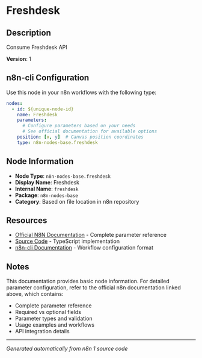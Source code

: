 # Freshdesk

## Description

Consume Freshdesk API

**Version**: 1

## n8n-cli Configuration

Use this node in your n8n workflows with the following type:

```yaml
nodes:
  - id: ${unique-node-id}
    name: Freshdesk
    parameters:
      # Configure parameters based on your needs
      # See official documentation for available options
    position: [x, y]  # Canvas position coordinates
    type: n8n-nodes-base.freshdesk
```

## Node Information

- **Node Type**: `n8n-nodes-base.freshdesk`
- **Display Name**: Freshdesk
- **Internal Name**: `freshdesk`
- **Package**: `n8n-nodes-base`
- **Category**: Based on file location in n8n repository

## Resources

- [Official N8N Documentation](https://docs.n8n.io/integrations/builtin/app-nodes/n8n-nodes-base.freshdesk/) - Complete parameter reference
- [Source Code](https://github.com/n8n-io/n8n/blob/master/packages/nodes-base/nodes/Freshdesk/Freshdesk.node.ts) - TypeScript implementation
- [n8n-cli Documentation](https://github.com/edenreich/n8n-cli) - Workflow configuration format

## Notes

This documentation provides basic node information. For detailed parameter configuration, 
refer to the official n8n documentation linked above, which contains:

- Complete parameter reference
- Required vs optional fields
- Parameter types and validation
- Usage examples and workflows
- API integration details

---
*Generated automatically from n8n 1 source code*
